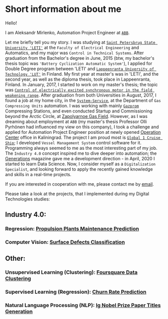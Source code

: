 # Short information about me

Hello!

I am Aleksandr Mirlenko, Automation Project Engineer at [`ABB`](https://global.abb/group/en).

Let me briefly tell you my story. I was studying at [`Saint Petersbrug State University 'LETI'`](https://etu.ru/en/university/) at the `Faculty of Electrical Engineering` and Automatics, and my major was `Control in Technical Systems`. After graduation from the Bachelor's degree in June, 2015 (btw, my bachelor's thesis topic was `'Battery Cyclization Automatic System'`), I applied for Double Degree program between 'LETI' and [`Lappeenranta University of Technology 'LUT'`](https://www.lut.fi/web/en/) in Finland. My first year at master's was in 'LETI', and the second year, as well as the diploma thesis, took place in Lappeenranta, Finland. In January, 2017, I started to work on my master's thesis; the topic was [`Control of electrically excited synchronous motor in the field weakening range`](link). After graduation from both Universities in August, 2017, I found a job at my home city, in the [`System-Service`](http://systserv.spb.ru/), at the Department of `Gas Compressing Units` automation. I was working with mainly [`Gazprom`](https://www.gazprom.com/) Compressing Stations, and even conducted Startup and Commissioning beyond the Arctic Circle, at [Zapolyarnoe Gas Field](https://www.gazprom.com/projects/zapolyarnoye/). However, as I was dreaming about employment at `ABB` (my master's thesis Professor Olli Pyrhönen had influenced my view on this company), I took a challenge and applied for Automation Project Engineer position at newly opened [Operation Center](https://new.abb.com/cz/en/about/technology-and-innovation/operation-center-europe) office in Kaliningrad. The project I am proud most is [`Global 1 Cruise Ship`](https://www.mv-werften.com/en/ships/global.html); I developed `Vessel Management System` control software for it.
Programming always seemed to me as the most interesting part of my job. The `Industry 4.0` concept inspired me to dive deeper into automation; the [Generations](https://new.abb.com/marine/generations) magazine gave me a development direction - in April, 2020 I started to learn Data Science. Now, I consider myself as a `Digitalization Specialist`, and looking forward to apply the recently gained knowledge and skills in a real-time projects.

If you are interested in cooperation with me, please contact me by [email](mailto:mirlenko.al@gmail.com).

Please take a look at the projects, that I implemented during my Digital Technologies studies:
## Industry 4.0:
### Regression: [Propulsion Plants Maintenance Prediction](https://github.com/Mirlenko/Propulsion_Plants_Maintenance_Prediction)
### Computer Vision: [Surface Defects Classification](https://github.com/Mirlenko/Surface_Defects_Classification)

## Other:
### Unsupervised Learning (Clustering): [Foursquare Data Clustering](https://github.com/Mirlenko/Foursquare-Data-Clustering)
### Supervised Learning (Regression): [Churn Rate Prediction](https://github.com/Mirlenko/Churn-Rate-Prediction)
### Natural Language Processing (NLP): [Ig Nobel Prize Paper Titles Generation](https://github.com/Mirlenko/Ig_Nobel_Prize_Paper_Titles_Generation)
